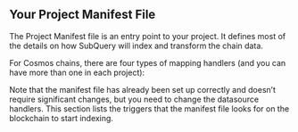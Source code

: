## Your Project Manifest File

The Project Manifest file is an entry point to your project. It defines most of the details on how SubQuery will index and transform the chain data.

For Cosmos chains, there are four types of mapping handlers (and you can have more than one in each project):

<!-- @include: ./cosmos-handlers.md -->

Note that the manifest file has already been set up correctly and doesn’t require significant changes, but you need to change the datasource handlers. This section lists the triggers that the manifest file looks for on the blockchain to start indexing.

